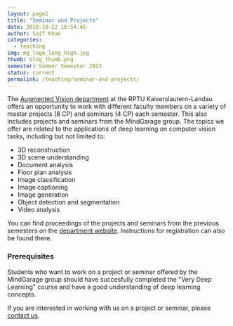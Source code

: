 ```yaml
---
layout: page2
title: "Seminar and Projects"
date: 2018-10-22 16:54:46
author: Saif Khan
categories:
  - teaching
img: mg_logo_long_high.jpg
thumb: blog_thumb.png
semester: Summer Semester 2023
status: current
permalink: /teaching/seminar-and-projects/
---
```


The <a href="https://ags.cs.uni-kl.de/">Augmented Vision department</a> at the RPTU Kaiserslautern-Landau offers an opportunity to work with different faculty members on a variety of master projects (8 CP) and seminars (4 CP) each semester. This also includes projects and seminars from the MindGarage group. The topics we offer are related to the applications of deep learning on computer vision tasks, including but not limited to:

- 3D reconstruction
- 3D scene understanding
- Document analysis
- Floor plan analysis
- Image classification
- Image captioning
- Image generation
- Object detection and segmentation
- Video analysis

You can find proceedings of the projects and seminars from the previous semesters on the [department website](https://ags.cs.uni-kl.de/teaching/current-semester/seminars-projects-and-guided-research). Instructions for registration can also be found there.

### Prerequisites
Students who want to work on a project or seminar offered by the MindGarage group should have succesfully completed the "Very Deep Learning" course and have a good understanding of deep learning concepts.

If you are interested in working with us on a project or seminar, please [contact us](/contact).